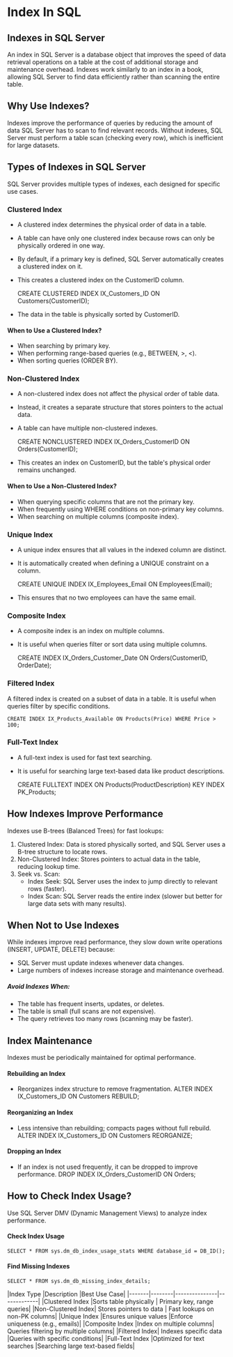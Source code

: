 # Index In SQL

## Indexes in SQL Server

An index in SQL Server is a database object that improves the speed of data retrieval operations on a table at the cost of additional storage and maintenance overhead. Indexes work similarly to an index in a book, allowing SQL Server to find data efficiently rather than scanning the entire table.

## Why Use Indexes?

Indexes improve the performance of queries by reducing the amount of data SQL Server has to scan to find relevant records. Without indexes, SQL Server must perform a table scan (checking every row), which is inefficient for large datasets.

## Types of Indexes in SQL Server

SQL Server provides multiple types of indexes, each designed for specific use cases.

### Clustered Index
+ A clustered index determines the physical order of data in a table.
+ A table can have only one clustered index because rows can only be physically ordered in one way.
+ By default, if a primary key is defined, SQL Server automatically creates a clustered index on it.
+ This creates a clustered index on the CustomerID column.

    CREATE CLUSTERED INDEX IX_Customers_ID ON Customers(CustomerID);

+ The data in the table is physically sorted by CustomerID.
#### When to Use a Clustered Index?
+ When searching by primary key.
+ When performing range-based queries (e.g., BETWEEN, >, <).
+ When sorting queries (ORDER BY).

### Non-Clustered Index
+ A non-clustered index does not affect the physical order of table data.
+ Instead, it creates a separate structure that stores pointers to the actual data.
+ A table can have multiple non-clustered indexes.

    CREATE NONCLUSTERED INDEX IX_Orders_CustomerID ON Orders(CustomerID);

+ This creates an index on CustomerID, but the table's physical order remains unchanged.

#### When to Use a Non-Clustered Index?
+ When querying specific columns that are not the primary key.
+ When frequently using WHERE conditions on non-primary key columns.
+ When searching on multiple columns (composite index).

### Unique Index
+ A unique index ensures that all values in the indexed column are distinct.
+ It is automatically created when defining a UNIQUE constraint on a column.

    CREATE UNIQUE INDEX IX_Employees_Email ON Employees(Email);

+ This ensures that no two employees can have the same email.

### Composite Index
+ A composite index is an index on multiple columns.
+ It is useful when queries filter or sort data using multiple columns.

    CREATE INDEX IX_Orders_Customer_Date ON Orders(CustomerID, OrderDate);


### Filtered Index
A filtered index is created on a subset of data in a table.
It is useful when queries filter by specific conditions.

    CREATE INDEX IX_Products_Available ON Products(Price) WHERE Price > 100;


### Full-Text Index
+ A full-text index is used for fast text searching.
+ It is useful for searching large text-based data like product descriptions.

    CREATE FULLTEXT INDEX ON Products(ProductDescription) KEY INDEX PK_Products;

## How Indexes Improve Performance

Indexes use B-trees (Balanced Trees) for fast lookups:

1. Clustered Index: Data is stored physically sorted, and SQL Server uses a B-tree structure to locate rows.
2. Non-Clustered Index: Stores pointers to actual data in the table, reducing lookup time.
3. Seek vs. Scan:
    - Index Seek: SQL Server uses the index to jump directly to relevant rows (faster).
    - Index Scan: SQL Server reads the entire index (slower but better for large data sets with many results).

## When Not to Use Indexes

While indexes improve read performance, they slow down write operations (INSERT, UPDATE, DELETE) because:

+ SQL Server must update indexes whenever data changes.
+ Large numbers of indexes increase storage and maintenance overhead.
##### Avoid Indexes When:
+ The table has frequent inserts, updates, or deletes.
+ The table is small (full scans are not expensive).
+ The query retrieves too many rows (scanning may be faster).

## Index Maintenance
Indexes must be periodically maintained for optimal performance.

#### Rebuilding an Index
+ Reorganizes index structure to remove fragmentation.
    ALTER INDEX IX_Customers_ID ON Customers REBUILD;


#### Reorganizing an Index
+ Less intensive than rebuilding; compacts pages without full rebuild.
    ALTER INDEX IX_Customers_ID ON Customers REORGANIZE;

#### Dropping an Index
+ If an index is not used frequently, it can be dropped to improve performance.
    DROP INDEX IX_Orders_CustomerID ON Orders;

## How to Check Index Usage?
Use SQL Server DMV (Dynamic Management Views) to analyze index performance.

#### Check Index Usage
    SELECT * FROM sys.dm_db_index_usage_stats WHERE database_id = DB_ID();

#### Find Missing Indexes
    SELECT * FROM sys.dm_db_missing_index_details;


|Index Type	|Description	|Best Use Case|
|-------|--------|---------------|-------------|
|Clustered Index	|Sorts table physically	| Primary key, range queries|
|Non-Clustered Index|	Stores pointers to data | Fast lookups on non-PK columns|
|Unique Index	|Ensures unique values	|Enforce uniqueness (e.g., emails)|
|Composite Index	|Index on multiple columns|	Queries filtering by multiple columns|
|Filtered Index|	Indexes specific data	|Queries with specific conditions|
|Full-Text Index	|Optimized for text searches	|Searching large text-based fields|

